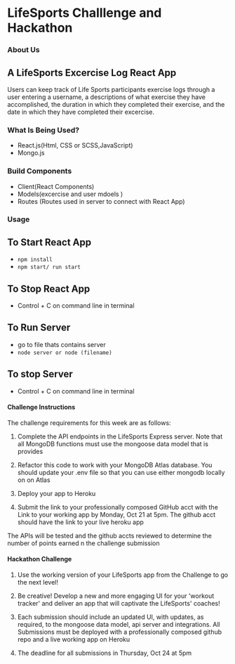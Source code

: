 
# LifeSports Challlenge and Hackathon

### About Us
## A LifeSports Excercise Log React App
Users can keep track of Life Sports participants exercise logs through 
a user entering a username, a descriptions of what exercise they have accomplished, the duration in which they completed their exercise, and the date in which they have completed their excercise.

### What Is Being Used?
* React.js(Html, CSS or SCSS,JavaScript)
* Mongo.js

### Build Components
* Client(React Components)
* Models(excercise and user mdoels )
* Routes (Routes used in server to connect with React App)

### Usage
## To Start React App
 * `npm install`
 * `npm start/ run start `

 ## To Stop React App
 * Control + C on command line in terminal

 ## To Run Server
 * go to file thats contains server
 * `node server or node (filename)`


 ## To stop Server 
  * Control + C on command line in terminal

#### Challenge Instructions

The challenge requirements for this week are as follows:

1. Complete the API endpoints in the LifeSports Express server. Note that all MongoDB functions must use the mongoose data model that is provides

2. Refactor this code to work with your MongoDB Atlas database. You should update your .env file so that you can use either mongodb locally on on Atlas

3. Deploy your app to Heroku

4. Submit the link to your professionally composed GitHub acct with the Link to your working app by Monday, Oct 21 at 5pm. The github acct should have the link to your live heroku app

The APIs will be tested and the github accts reviewed to determine the number of points earned n the challenge submission

#### Hackathon Challenge

1. Use the working version of your LifeSports app from the Challenge to go the next level!

2. Be creative! Develop a new and more engaging UI for your 'workout tracker' and deliver an app that will captivate the LifeSports' coaches!

3. Each submission should include an updated UI, with updates, as required, to the mongoose data model, api server and integrations. All Submissions must be deployed with a professionally composed github repo and a live working app on Heroku

4. The deadline for all submissions in Thursday, Oct 24 at 5pm

